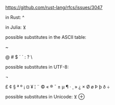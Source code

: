 https://github.com/rust-lang/rfcs/issues/3047

in Rust:
^

in Julia:
⊻

possible substitutes in the ASCII table:

~

@ # $ ´ ` : ? \

possible substitutes in UTF-8:

¬

£ ¢ § ª º ¡ ¤ ¥ ¦ ¨ © « ® ¯ ± µ ¶ · ¸ » ¿ × Ø ø Þ þ ð ÷

possible substitutes in Unicode:
⊻ ⊕
